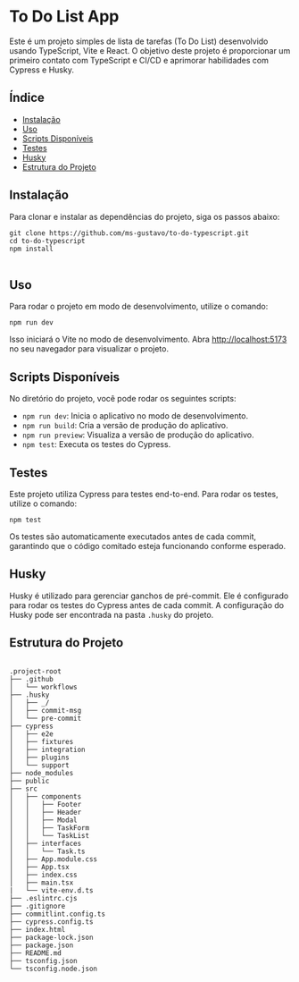 <h1>To Do List App</h1>
        <p>Este é um projeto simples de lista de tarefas (To Do List) desenvolvido usando TypeScript, Vite e React. O objetivo deste projeto é proporcionar um primeiro contato com TypeScript e CI/CD e aprimorar habilidades com Cypress e Husky.</p>
        
  <h2>Índice</h2>
       <ul>
            <li><a href="#instalacao">Instalação</a></li>
            <li><a href="#uso">Uso</a></li>
            <li><a href="#scripts-disponiveis">Scripts Disponíveis</a></li>
            <li><a href="#testes">Testes</a></li>
            <li><a href="#husky">Husky</a></li>
            <li><a href="#estrutura-do-projeto">Estrutura do Projeto</a></li>
        </ul>

   <h2 id="instalacao">Instalação</h2>
        <p>Para clonar e instalar as dependências do projeto, siga os passos abaixo:</p>
        <pre>
<code>git clone https://github.com/ms-gustavo/to-do-typescript.git
cd to-do-typescript
npm install</code>
        </pre>

  <h2 id="uso">Uso</h2>
        <p>Para rodar o projeto em modo de desenvolvimento, utilize o comando:</p>
        <pre><code>npm run dev</code></pre>
        <p>Isso iniciará o Vite no modo de desenvolvimento. Abra <a href="http://localhost:5173" target="_blank">http://localhost:5173</a> no seu navegador para visualizar o projeto.</p>

  <h2 id="scripts-disponiveis">Scripts Disponíveis</h2>
        <p>No diretório do projeto, você pode rodar os seguintes scripts:</p>
        <ul>
            <li><code>npm run dev</code>: Inicia o aplicativo no modo de desenvolvimento.</li>
            <li><code>npm run build</code>: Cria a versão de produção do aplicativo.</li>
            <li><code>npm run preview</code>: Visualiza a versão de produção do aplicativo.</li>
            <li><code>npm test</code>: Executa os testes do Cypress.</li>
        </ul>

   <h2 id="testes">Testes</h2>
        <p>Este projeto utiliza Cypress para testes end-to-end. Para rodar os testes, utilize o comando:</p>
        <pre><code>npm test</code></pre>
        <p>Os testes são automaticamente executados antes de cada commit, garantindo que o código comitado esteja funcionando conforme esperado.</p>

   <h2 id="husky">Husky</h2>
        <p>Husky é utilizado para gerenciar ganchos de pré-commit. Ele é configurado para rodar os testes do Cypress antes de cada commit. A configuração do Husky pode ser encontrada na pasta <code>.husky</code> do projeto.</p>

<h2 id="estrutura-do-projeto">Estrutura do Projeto</h2>
        <pre>
<code>
.project-root
├── .github
│   └── workflows
├── .husky
│   ├── _/
│   ├── commit-msg
│   └── pre-commit
├── cypress
│   ├── e2e
│   ├── fixtures
│   ├── integration
│   ├── plugins
│   └── support
├── node_modules
├── public
├── src
│   ├── components
│   │   ├── Footer
│   │   ├── Header
│   │   ├── Modal
│   │   ├── TaskForm
│   │   └── TaskList
│   ├── interfaces
│   │   └── Task.ts
│   ├── App.module.css
│   ├── App.tsx
│   ├── index.css
│   ├── main.tsx
|   └── vite-env.d.ts
├── .eslintrc.cjs
├── .gitignore
├── commitlint.config.ts
├── cypress.config.ts
├── index.html
├── package-lock.json
├── package.json
├── README.md
├── tsconfig.json
└── tsconfig.node.json        
</code>
        </pre>
